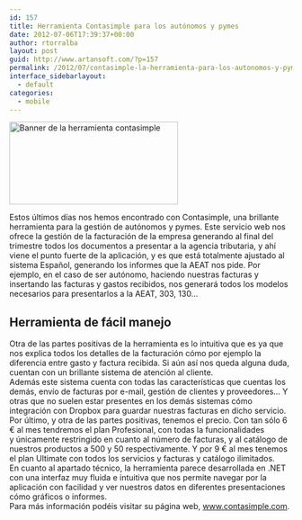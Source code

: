 ```yaml
---
id: 157
title: Herramienta Contasimple para los autónomos y pymes
date: 2012-07-06T17:39:37+00:00
author: rtorralba
layout: post
guid: http://www.artansoft.com/?p=157
permalink: /2012/07/contasimple-la-herramienta-para-los-autonomos-y-pymes/
interface_sidebarlayout:
  - default
categories:
  - mobile
---
```

<img class="alignright wp-image-158 size-medium" src="https://www.artansoft.com/wp-content/uploads/2016/03/contasimple-300x147.jpg" alt="Banner de la herramienta contasimple" width="300" height="147" srcset="https://www.artansoft.com/wp-content/uploads/2016/03/contasimple-300x147.jpg 300w, https://www.artansoft.com/wp-content/uploads/2016/03/contasimple.jpg 398w" sizes="(max-width: 300px) 100vw, 300px" />

Estos últimos días nos hemos encontrado con Contasimple, una brillante herramienta para la gestión de autónomos y pymes. Este servicio web nos ofrece la gestión de la facturación de la empresa generando al final del trimestre todos los documentos a presentar a la agencia tributaria, y ahí viene el punto fuerte de la aplicación, y es que está totalmente ajustado al sistema Español, generando los informes que la AEAT nos pide. Por ejemplo, en el caso de ser autónomo, haciendo nuestras facturas y insertando las facturas y gastos recibidos, nos generará todos los modelos necesarios para presentarlos a la AEAT, 303, 130&#8230;

## Herramienta de fácil manejo

<div>
  Otra de las partes positivas de la herramienta es lo intuitiva que es ya que nos explica todos los detalles de la facturación cómo por ejemplo la diferencia entre gasto y factura recibida. Si aún así nos queda alguna duda, cuentan con un brillante sistema de atención al cliente.
</div>

<div>
</div>

<div>
  Además este sistema cuenta con todas las características que cuentas los demás, envío de facturas por e-mail, gestión de clientes y proveedores&#8230; Y otras que no suelen estar presentes en los demás sistemas cómo integración con Dropbox para guardar nuestras facturas en dicho servicio.
</div>

<div>
</div>

<div>
  Por último, y otra de las partes positivas, tenemos el precio. Con tan sólo 6 € al mes tendremos el plan Profesional, con todas la funcionalidades y únicamente restringido en cuanto al número de facturas, y al catálogo de nuestros productos a 500 y 50 respectivamente. Y por 9 € al mes tenemos el plan Ultimate con todos los servicios y facturas y catálogo ilimitados.
</div>

<div>
</div>

<div>
  En cuanto al apartado técnico, la herramienta parece desarrollada en .NET con una interfaz muy fluida e intuitiva que nos permite navegar por la aplicación con facilidad y ver nuestros datos en diferentes presentaciones cómo gráficos o informes.
</div>

<div>
</div>

<div>
  Para más información podéis visitar su página web, <a href="http://www.google.com/url?q=http%3A%2F%2Fwww.contasimple.com%2F&sa=D&sntz=1&usg=AFrqEzfnneprHigiasVDjjqPs1SQcUDsSA" target="_blank">www.contasimple.com</a>.
</div>

